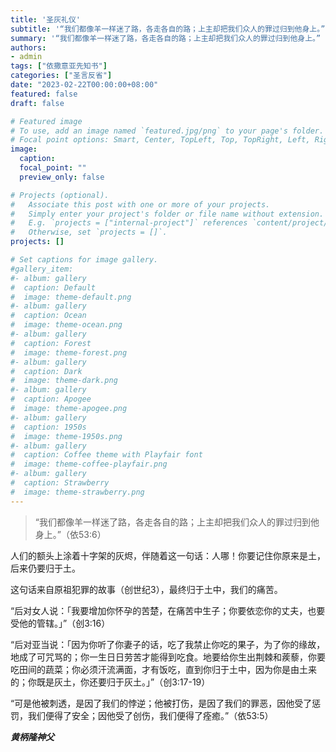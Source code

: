 ```yaml
---
title: '圣灰礼仪'
subtitle: '“我们都像羊一样迷了路，各走各自的路；上主却把我们众人的罪过归到他身上。”（依53:6）'
summary: '“我们都像羊一样迷了路，各走各自的路；上主却把我们众人的罪过归到他身上。”（依53:6）'
authors:
- admin
tags: ["依撒意亚先知书"]
categories: ["圣言反省"]
date: "2023-02-22T00:00:00+08:00"
featured: false
draft: false

# Featured image
# To use, add an image named `featured.jpg/png` to your page's folder.
# Focal point options: Smart, Center, TopLeft, Top, TopRight, Left, Right, BottomLeft, Bottom, BottomRight
image:
  caption:
  focal_point: ""
  preview_only: false

# Projects (optional).
#   Associate this post with one or more of your projects.
#   Simply enter your project's folder or file name without extension.
#   E.g. `projects = ["internal-project"]` references `content/project/deep-learning/index.md`.
#   Otherwise, set `projects = []`.
projects: []

# Set captions for image gallery.
#gallery_item:
#- album: gallery
#  caption: Default
#  image: theme-default.png
#- album: gallery
#  caption: Ocean
#  image: theme-ocean.png
#- album: gallery
#  caption: Forest
#  image: theme-forest.png
#- album: gallery
#  caption: Dark
#  image: theme-dark.png
#- album: gallery
#  caption: Apogee
#  image: theme-apogee.png
#- album: gallery
#  caption: 1950s
#  image: theme-1950s.png
#- album: gallery
#  caption: Coffee theme with Playfair font
#  image: theme-coffee-playfair.png
#- album: gallery
#  caption: Strawberry
#  image: theme-strawberry.png
---
```

> “我们都像羊一样迷了路，各走各自的路；上主却把我们众人的罪过归到他身上。”（依53:6）

人们的额头上涂着十字架的灰烬，伴随着这一句话：人哪！你要记住你原来是土，后来仍要归于土。

这句话来自原祖犯罪的故事（创世纪3），最终归于土中，我们的痛苦。

“后对女人说：「我要增加你怀孕的苦楚，在痛苦中生子；你要依恋你的丈夫，也要受他的管辖。」”（创3:16）

“后对亚当说：「因为你听了你妻子的话，吃了我禁止你吃的果子，为了你的缘故，地成了可咒骂的；你一生日日劳苦才能得到吃食。地要给你生出荆棘和蒺藜，你要吃田间的蔬菜；你必须汗流满面，才有饭吃，直到你归于土中，因为你是由土来的；你既是灰土，你还要归于灰土。」”（创3:17-19）

“可是他被刺透，是因了我们的悖逆；他被打伤，是因了我们的罪恶，因他受了惩罚，我们便得了安全；因他受了创伤，我们便得了痊癒。”（依53:5）


___黄柄隆神父___